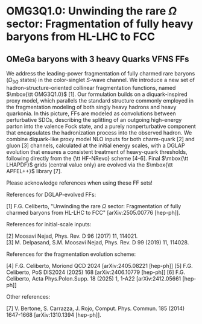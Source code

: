 # OMG3Q1.0: Unwinding the rare $\Omega$ sector: Fragmentation of fully heavy baryons from HL-LHC to FCC
## OMeGa baryons with 3 heavy Quarks VFNS FFs

We address the leading-power fragmentation of fully charmed rare baryons ($\Omega_{3Q}$ states) in the color-singlet $S$-wave channel. We introduce a new set of hadron-structure-oriented collinear fragmentation functions, named $\mbox{\tt OMG3Q1.0}$ [1].
Our formulation builds on a diquark-inspired proxy model, which parallels the standard structure commonly employed in the fragmentation modeling of both singly heavy hadrons and heavy quarkonia. In this picture, FFs are modeled as convolutions between perturbative SDCs, describing the splitting of an outgoing high-energy parton into the valence Fock state, and a purely nonperturbative component that encapsulates the hadronization process into the observed hadron. 
We combine diquark-like proxy model NLO inputs for both charm-quark [2] and gluon [3] channels, calculated at the initial energy scales, with a DGLAP evolution that ensures a consistent treatment of heavy-quark thresholds, following directly from the {\tt HF-NRevo} scheme [4-6]. Final $\mbox{\tt LHAPDF}$ grids (central value only) are evolved via the $\mbox{\tt APFEL++}$ library [7].


Please acknowledge references when using these FF sets!  

References for DGLAP-evolved FFs:

[1] F.G. Celiberto, "Unwinding the rare $\Omega$ sector: Fragmentation of fully charmed baryons from HL-LHC to FCC" [arXiv:2505.00776 [hep-ph]].  

References for initial-scale inputs:

[2] Moosavi Nejad, Phys. Rev. D 96 (2017) 11, 114021.    
[3] M. Delpasand, S.M. Moosavi Nejad, Phys. Rev. D 99 (2019) 11, 114028.

References for the fragmentation evolution scheme:

[4] F.G. Celiberto, Moriond QCD 2024 [arXiv:2405.08221 [hep-ph]]
[5] F.G. Celiberto, PoS DIS2024 (2025) 168 [arXiv:2406.10779 [hep-ph]]
[6] F.G. Celiberto, Acta Phys.Polon.Supp. 18 (2025) 1, 1-A22 [arXiv:2412.05661 [hep-ph]]


Other references:

[7] V. Bertone, S. Carrazza, J. Rojo, Comput. Phys. Commun. 185 (2014) 1647-1668 [arXiv:1310.1394 [hep-ph]].  
